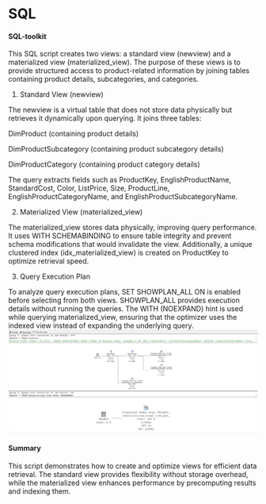 # SQL
#### SQL-toolkit
This SQL script creates two views: a standard view (newview) and a materialized view (materialized_view). The purpose of these views is to provide structured access to product-related information by joining tables containing product details, subcategories, and categories.

1. Standard View (newview)

The newview is a virtual table that does not store data physically but retrieves it dynamically upon querying. It joins three tables:

DimProduct (containing product details)

DimProductSubcategory (containing product subcategory details)

DimProductCategory (containing product category details)

The query extracts fields such as ProductKey, EnglishProductName, StandardCost, Color, ListPrice, Size, ProductLine, EnglishProductCategoryName, and EnglishProductSubcategoryName.

2. Materialized View (materialized_view)

The materialized_view stores data physically, improving query performance. It uses WITH SCHEMABINDING to ensure table integrity and prevent schema modifications that would invalidate the view. Additionally, a unique clustered index (idx_materialized_view) is created on ProductKey to optimize retrieval speed.

3. Query Execution Plan

To analyze query execution plans, SET SHOWPLAN_ALL ON is enabled before selecting from both views. SHOWPLAN_ALL provides execution details without running the queries. The WITH (NOEXPAND) hint is used while querying materialized_view, ensuring that the optimizer uses the indexed view instead of expanding the underlying query.
![Local Image](image.png)
#### Summary

This script demonstrates how to create and optimize views for efficient data retrieval. The standard view provides flexibility without storage overhead, while the materialized view enhances performance by precomputing results and indexing them.
